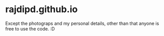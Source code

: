 # rajdipd.github.io
Except the photograps and my personal details, other than that anyone is free to use the code. :D 
